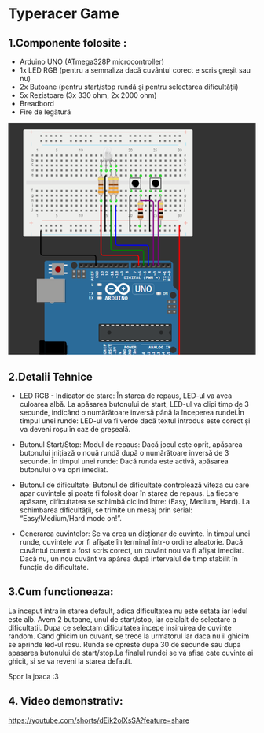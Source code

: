 # Typeracer Game
## 1.Componente folosite :
- Arduino UNO (ATmega328P microcontroller)
- 1x LED RGB (pentru a semnaliza dacă cuvântul corect e scris greșit sau nu)
- 2x Butoane (pentru start/stop rundă și pentru selectarea dificultății)
- 5x Rezistoare (3x 330 ohm, 2x 2000 ohm)
- Breadbord
- Fire de legătură

  
 ![alt text](https://github.com/slowdrop112/Robotics/blob/main/Tema2/poza_circuit2.png)

## 2.Detalii Tehnice
- LED RGB - Indicator de stare: În starea de repaus, LED-ul va avea culoarea albă. La apăsarea butonului de start, LED-ul va clipi timp de 3 secunde, indicând o numărătoare inversă până la începerea rundei.În timpul unei runde: LED-ul va fi verde dacă textul introdus este corect și va deveni roșu în caz de greșeală.
  
- Butonul Start/Stop: Modul de repaus: Dacă jocul este oprit, apăsarea butonului inițiază o nouă rundă după o numărătoare inversă de 3 secunde. În timpul unei runde: Dacă runda este activă, apăsarea butonului o va opri imediat.
  
- Butonul de dificultate: Butonul de dificultate controlează viteza cu care apar cuvintele și poate fi folosit doar în starea de repaus. La fiecare apăsare, dificultatea se schimbă ciclind între: (Easy, Medium, Hard). La schimbarea dificultății, se trimite un mesaj prin serial: “Easy/Medium/Hard mode on!”.

- Generarea cuvintelor: Se va crea un dicționar de cuvinte. În timpul unei runde, cuvintele vor fi afișate în terminal într-o ordine aleatorie. Dacă cuvântul curent a fost scris corect, un cuvânt nou va fi afișat imediat. Dacă nu, un nou cuvânt va apărea după intervalul de timp stabilit în funcție de dificultate.

## 3.Cum functioneaza:
La inceput intra in starea default, adica dificultatea nu este setata iar ledul este alb. Avem 2 butoane, unul de start/stop, iar celalalt de selectare a dificultatii. Dupa ce selectam dificultatea incepe insiruirea de cuvinte random. Cand ghicim un cuvant, se trece la urmatorul iar daca nu il ghicim se aprinde led-ul rosu. Runda se opreste dupa 30 de secunde sau dupa apasarea butonului de start/stop.La finalul rundei se va afisa cate cuvinte ai ghicit, si se va reveni la starea default.

Spor la joaca :3


## 4. Video demonstrativ:
https://youtube.com/shorts/dEik2olXsSA?feature=share
